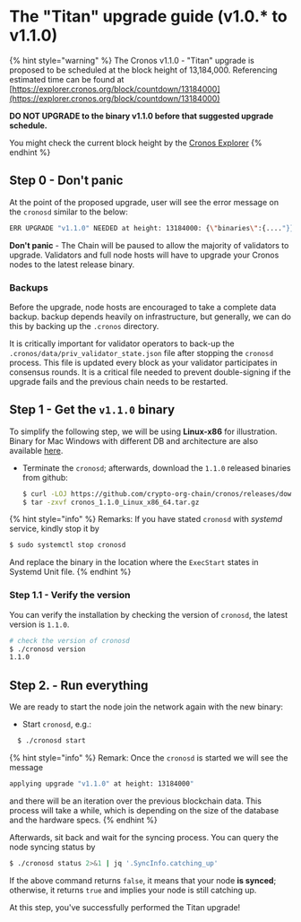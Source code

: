 # The "Titan" upgrade guide (v1.0.\* to v1.1.0)

{% hint style="warning" %}
The Cronos v1.1.0 - "Titan" upgrade is proposed to be scheduled at the block height of 13,184,000. Referencing estimated time can be found at \
[https://explorer.cronos.org/block/countdown/13184000](https://explorer.cronos.org/block/countdown/13184000)

**DO NOT UPGRADE to the binary v1.1.0 before that suggested upgrade schedule.**

You might check the current block height by the [Cronos Explorer](https://explorer.cronos.org/)
{% endhint %}

## Step 0 - Don't panic

At the point of the proposed upgrade, user will see the error message on the `cronosd` similar to the below:

```bash
ERR UPGRADE "v1.1.0" NEEDED at height: 13184000: {\"binaries\":{...."}}
```

**Don't panic** - The Chain will be paused to allow the majority of validators to upgrade. Validators and full node hosts will have to upgrade your Cronos nodes to the latest release binary.

### Backups

Before the upgrade, node hosts are encouraged to take a complete data backup. backup depends heavily on infrastructure, but generally, we can do this by backing up the `.cronos` directory.

It is critically important for validator operators to back-up the `.cronos/data/priv_validator_state.json` file after stopping the `cronosd` process. This file is updated every block as your validator participates in consensus rounds. It is a critical file needed to prevent double-signing if the upgrade fails and the previous chain needs to be restarted.

## Step 1 - Get the `v1.1.0` binary

To simplify the following step, we will be using **Linux-x86** for illustration. Binary for Mac Windows with different DB and architecture are also available [here](https://github.com/crypto-org-chain/cronos/releases/tag/v1.1.0).

*   Terminate the `cronosd`; afterwards, download the `1.1.0` released binaries from github:

    ```bash
    $ curl -LOJ https://github.com/crypto-org-chain/cronos/releases/download/v1.1.0/cronos_1.1.0_Linux_x86_64.tar.gz
    $ tar -zxvf cronos_1.1.0_Linux_x86_64.tar.gz
    ```

{% hint style="info" %}
Remarks: If you have stated `cronosd` with _systemd_ service, kindly stop it by

```bash
$ sudo systemctl stop cronosd
```

And replace the binary in the location where the `ExecStart` states in Systemd Unit file.
{% endhint %}

### Step 1.1 - Verify the version

You can verify the installation by checking the version of `cronosd`, the latest version is `1.1.0`.

```bash
# check the version of cronosd
$ ./cronosd version
1.1.0
```

## Step 2. - Run everything

We are ready to start the node join the network again with the new binary:

* Start `cronosd`, e.g.:

```bash
  $ ./cronosd start
```

{% hint style="info" %}
Remark: Once the `cronosd` is started we will see the message

```bash
applying upgrade "v1.1.0" at height: 13184000"
```

and there will be an iteration over the previous blockchain data. This process will take a while, which is depending on the size of the database and the hardware specs.
{% endhint %}

Afterwards, sit back and wait for the syncing process. You can query the node syncing status by

```bash
$ ./cronosd status 2>&1 | jq '.SyncInfo.catching_up'
```

If the above command returns `false`, it means that your node **is synced**; otherwise, it returns `true` and implies your node is still catching up.

At this step, you've successfully performed the Titan upgrade!
